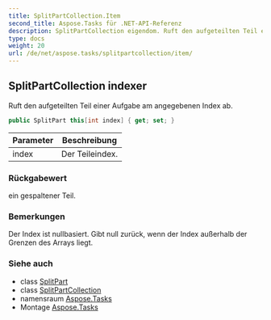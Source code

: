 ```yaml
---
title: SplitPartCollection.Item
second_title: Aspose.Tasks für .NET-API-Referenz
description: SplitPartCollection eigendom. Ruft den aufgeteilten Teil einer Aufgabe am angegebenen Index ab.
type: docs
weight: 20
url: /de/net/aspose.tasks/splitpartcollection/item/
---
```

## SplitPartCollection indexer

Ruft den aufgeteilten Teil einer Aufgabe am angegebenen Index ab.

```csharp
public SplitPart this[int index] { get; set; }
```

| Parameter | Beschreibung |
| --- | --- |
| index | Der Teileindex. |

### Rückgabewert

ein gespaltener Teil.

### Bemerkungen

Der Index ist nullbasiert. Gibt null zurück, wenn der Index außerhalb der Grenzen des Arrays liegt.

### Siehe auch

* class [SplitPart](../../splitpart/)
* class [SplitPartCollection](../)
* namensraum [Aspose.Tasks](../../splitpartcollection/)
* Montage [Aspose.Tasks](../../../)


